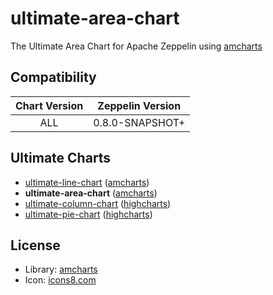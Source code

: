 # ultimate-area-chart

The Ultimate Area Chart for Apache Zeppelin using [amcharts](https://www.amcharts.com/)

## Compatibility

| Chart Version | Zeppelin Version |
| :---: | :---: |
| ALL | 0.8.0-SNAPSHOT+ |

## Ultimate Charts

- [ultimate-line-chart](https://github.com/1ambda/zeppelin-ultimate-line-chart) ([amcharts](https://www.amcharts.com/))
- **ultimate-area-chart** ([amcharts](https://www.amcharts.com/))
- [ultimate-column-chart](https://github.com/1ambda/zeppelin-ultimate-column-chart) ([highcharts](http://www.highcharts.com/))
- [ultimate-pie-chart](https://github.com/1ambda/zeppelin-ultimate-column-chart) ([highcharts](http://www.highcharts.com/))

## License

- Library: [amcharts](https://www.amcharts.com)
- Icon: [icons8.com](https://icons8.com/web-app/21123/area-chart`) 
